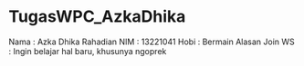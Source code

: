 # TugasWPC_AzkaDhika
Nama : Azka Dhika Rahadian
NIM : 13221041
Hobi : Bermain
Alasan Join WS : Ingin belajar hal baru, khusunya ngoprek
